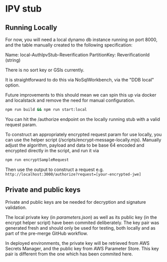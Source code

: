 # IPV stub

## Running Locally

For now, you will need a local dynamo db instance running on port 8000, and the table manually created to the following specification:

Name: local-AuthIpvStub-Reverification
PartitionKey: ReverificationId (string)

There is no sort key or GSIs currently.

It is straightforward to do this via NoSqlWorkbench, via the "DDB local" option.

Future improvements to this should mean we can spin this up via docker and localstack and remove the need for manual configuration.

```bash
npm run build && npm run start:local
```

You can hit the /authorize endpoint on the locally running stub with a valid request param.

To construct an appropriately encrypted request param for use locally, you can use the helper script (/scripts/encrypt-message-locally.mjs).
Manually adjust the algorithm, payload and data to be base 64 encoded and encrypted directly in the script, and run it via

```bash
npm run encryptSampleRequest
```

Then use the output to construct a request e.g. `http://localhost:3000/authorize?request=[your-encrypted-jwe]`

## Private and public keys

Private and public keys are be needed for decryption and signature validation.

The local private key (in _parameters.json_) as well as its public key (in the encrypt helper script) have been commited deliberately. 
The key pair was generated fresh and should only be used for testing, both locally and as part of the pre-merge GitHub workflow.

In deployed environments, the private key will be retrieved from AWS Secrets Manager, and the public key from AWS Parameter Store. This key pair is different from the one which has been commited here.
